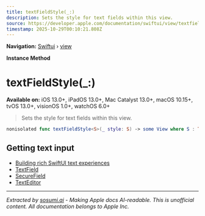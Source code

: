 ```yaml
---
title: textFieldStyle(_:)
description: Sets the style for text fields within this view.
source: https://developer.apple.com/documentation/swiftui/view/textfieldstyle(_:)
timestamp: 2025-10-29T00:10:21.808Z
---
```


**Navigation:** [Swiftui](/documentation/swiftui) › [view](/documentation/swiftui/view)

**Instance Method**

# textFieldStyle(_:)

**Available on:** iOS 13.0+, iPadOS 13.0+, Mac Catalyst 13.0+, macOS 10.15+, tvOS 13.0+, visionOS 1.0+, watchOS 6.0+

> Sets the style for text fields within this view.

```swift
nonisolated func textFieldStyle<S>(_ style: S) -> some View where S : TextFieldStyle
```

## Getting text input

- [Building rich SwiftUI text experiences](/documentation/swiftui/building-rich-swiftui-text-experiences)
- [TextField](/documentation/swiftui/textfield)
- [SecureField](/documentation/swiftui/securefield)
- [TextEditor](/documentation/swiftui/texteditor)

---

*Extracted by [sosumi.ai](https://sosumi.ai) - Making Apple docs AI-readable.*
*This is unofficial content. All documentation belongs to Apple Inc.*
